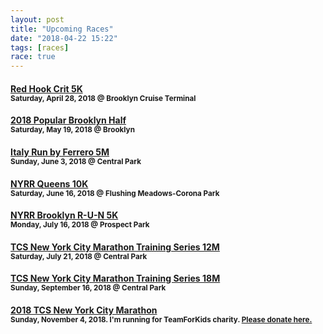 ```yaml
---
layout: post
title: "Upcoming Races"
date: "2018-04-22 15:22"
tags: [races]
race: true
---
```

#### [Red Hook Crit 5K](https://redhookcrit.com/5k-run)<br><small>Saturday, April 28, 2018 @ Brooklyn Cruise Terminal</small>

#### [2018 Popular Brooklyn Half](https://www.nyrr.org/races-and-events/2018/popular-brooklyn-half)<br><small>Saturday, May 19, 2018 @ Brooklyn</small>

#### [Italy Run by Ferrero 5M](http://www.nyrr.org/races-and-events/2018/italy-run-by-ferrero-5m)<br><small>Sunday, June 3, 2018 @ Central Park</small>

#### [NYRR Queens 10K](http://www.nyrr.org/races-and-events/2018/nyrr-queens-10k)<br><small>Saturday, June 16, 2018 @ Flushing Meadows-Corona Park</small>

#### [NYRR Brooklyn R-U-N 5K](http://www.nyrr.org/races-and-events/2018/nyrr-brooklyn-r-u-n-5k)<br><small>Monday, July 16, 2018 @ Prospect Park</small>

#### [TCS New York City Marathon Training Series 12M](http://www.nyrr.org/races-and-events/2018/tcs-new-york-city-marathon-training-series-12m)<br><small>Saturday, July 21, 2018 @ Central Park</small>

#### [TCS New York City Marathon Training Series 18M](http://www.nyrr.org/races-and-events/2018/tcs-new-york-city-marathon-training-series-18m)<br><small>Sunday, September 16, 2018 @ Central Park</small>

#### [2018 TCS New York City Marathon](https://www.tcsnycmarathon.org)<br><small>Sunday, November 4, 2018. I'm running for TeamForKids charity. <a target='_blank' href='https://runwithtfk.org/Profile/PublicPage/61018'>Please donate here.</a></small>
